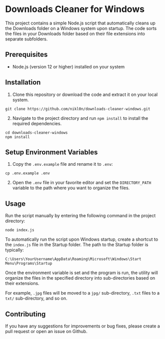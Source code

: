 # Downloads Cleaner for Windows

This project contains a simple Node.js script that automatically cleans up the Downloads folder on a Windows system upon startup. The code sorts the files in your Downloads folder based on their file extensions into separate subfolders.

## Prerequisites

- Node.js (version 12 or higher) installed on your system

## Installation

1. Clone this repository or download the code and extract it on your local system.

```
git clone https://github.com/nikl0n/downloads-cleaner-windows.git
```

2. Navigate to the project directory and run `npm install` to install the required dependencies.

```
cd downloads-cleaner-windows
npm install
```

## Setup Environment Variables
1. Copy the `.env.example` file and rename it to `.env`:
```
cp .env.example .env
```
2. Open the `.env` file in your favorite editor and set the `DIRECTORY_PATH` variable to the path where you want to organize the files.

## Usage

Run the script manually by entering the following command in the project directory:

```
node index.js
```

To automatically run the script upon Windows startup, create a shortcut to the `index.js` file in the Startup folder. The path to the Startup folder is typically:

```
C:\Users\YourUsername\AppData\Roaming\Microsoft\Windows\Start Menu\Programs\Startup
```

Once the environment variable is set and the program is run, the utility will organize the files in the specified directory into sub-directories based on their extensions.

For example, `.jpg` files will be moved to a `jpg/` sub-directory, `.txt` files to a `txt/` sub-directory, and so on.

## Contributing

If you have any suggestions for improvements or bug fixes, please create a pull request or open an issue on Github.